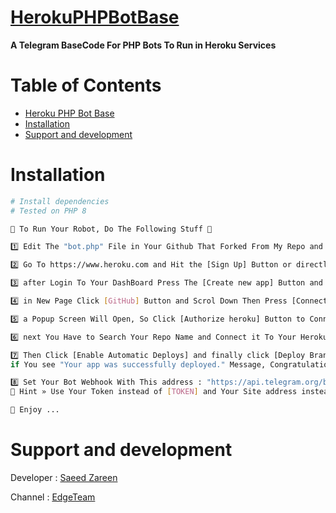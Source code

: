 # [HerokuPHPBotBase](https://github.com/SaeedZareen/Heroku-PHP-Bot-Base)

**A Telegram BaseCode For PHP Bots To Run in Heroku Services**

# Table of Contents

- [Heroku PHP Bot Base](#HerokuPHPBotBase)
- [Installation](#installation)
- [Support and development](#support-and-development)


# Installation

```sh
# Install dependencies
# Tested on PHP 8

🔷 To Run Your Robot, Do The Following Stuff 🔶

1️⃣ Edit The "bot.php" File in Your Github That Forked From My Repo and Put Your Code in it.

2️⃣ Go To https://www.heroku.com and Hit the [Sign Up] Button or directly Go To https://signup.heroku.com and signup with your information.

3️⃣ after Login To Your DashBoard Press The [Create new app] Button and in New Page Enter Your APPNAME and Press [Create App] Button.

4️⃣ in New Page Click [GitHub] Button and Scrol Down Then Press [Connect To GitHub] Button.

5️⃣ a Popup Screen Will Open, So Click [Authorize heroku] Button to Connect Your GitHub Profile To Heroku Services.

6️⃣ next You Have to Search Your Repo Name and Connect it To Your Heroku Application.

7️⃣ Then Click [Enable Automatic Deploys] and finally click [Deploy Branch] button To Deploy Your Repo To Heroku.
if You see "Your app was successfully deployed." Message, Congratulations You Did it ...

8️⃣ Set Your Bot Webhook With This address : "https://api.telegram.org/bot[TOKEN]/setwebhook?url=[DOMAIN]/bot.php"
🔎 Hint » Use Your Token instead of [TOKEN] and Your Site address instead of [DOMAIN]

🤖 Enjoy ...
```

# Support and development

Developer : 
[Saeed Zareen](https://t.me/EMlNEM)

Channel : 
[EdgeTeam](https://t.me/Edgeteam)
